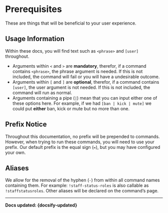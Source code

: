 # Prerequisites
These are things that will be beneficial to your user experience.

## Usage Information
Within these docs, you will find text such as `<phrase>` and `[user]` throughout.
- Arguments within `<` and `>` are **mandatory**, therefor, if a command contains `<phrase>`, the phrase argument is needed. If this is not included, the command will fail or you will have a undesirable outcome.
- Arguments within `[` and `]` are **optional**, therefor, if a command contains `[user]`, the user argument is not needed. If this is not included, the command will run as normal.
- Arguments containing a pipe (`|`) mean that you can input either one of these options here. For example, if we had `[ban | kick | mute]` we could put **either** ban, kick or mute but no more than one.

## Prefix Notice
Throughout this documentation, no prefix will be prepended to commands. However, when trying to run these commands, you will need to use your prefix. Our default prefix is the equal sign (`=`), but you may have configured your own.

## Aliases
We allow for the removal of the hyphen (`-`) from within all command names containing them. For example: `!staff-status-roles` is also callable as `!staffstatusroles`. Other aliases will be declared on the command’s page.

----

**Docs updated: {docsify-updated}**
